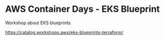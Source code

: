 # AWS Container Days - EKS Blueprint

Workshop about EKS blueprints

https://catalog.workshops.aws/eks-blueprints-terraform/